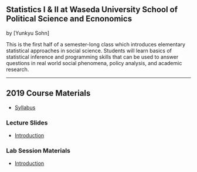 ## Statistics I & II at Waseda University School of Political Science and Ecnonomics

by [Yunkyu Sohn]

This is the first half of a semester-long class which introduces elementary statistical approaches in social science. Students will learn basics of statistical inference and programming skills that can be used to answer questions in real world social phenomena, policy analysis, and academic research.

---

## 2019 Course Materials

* [Syllabus](./2019/)

### Lecture Slides

* [Introduction](./2019/)

### Lab Session Materials

* [Introduction](./2019/)
